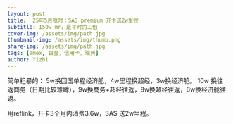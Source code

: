 ```yaml
---
layout: post
title:  25年5月限时：SAS premium 开卡送2w里程
subtitle: 150w mr，是平时的三倍
cover-img: /assets/img/path.jpg
thumbnail-img: /assets/img/thumb.png
share-img: /assets/img/path.jpg
tags: [amex, 白金，信用卡，瑞典]
author: Yizhi
---
```

  简单粗暴的： 
  5w换回国单程经济舱，4w里程换超经，3w换经济舱。 
  10w 换往返商务（日期比较难蹲），9w换商务+超经往返，8w换超经往返，6w换经济舱往返。


用reflink，开卡3个月内消费3.6w，SAS 送2w里程。